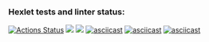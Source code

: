 ### Hexlet tests and linter status:
[![Actions Status](https://github.com/AnPopit/frontend-project-46/actions/workflows/hexlet-check.yml/badge.svg)](https://github.com/AnPopit/frontend-project-46/actions)
<a href="https://codeclimate.com/github/AnPopit/frontend-project-46/maintainability"><img src="https://api.codeclimate.com/v1/badges/ee91eeef6631ce8702e6/maintainability" /></a>
<a href="https://codeclimate.com/github/AnPopit/frontend-project-46/test_coverage"><img src="https://api.codeclimate.com/v1/badges/ee91eeef6631ce8702e6/test_coverage" /></a>
[![asciicast](https://asciinema.org/a/3PmZMon2bKK9rS5UFT9QAL3kT.svg)](https://asciinema.org/a/3PmZMon2bKK9rS5UFT9QAL3kT)
[![asciicast](https://asciinema.org/a/29DftIy0ZTKKz9UBua9W05Kst.svg)](https://asciinema.org/a/29DftIy0ZTKKz9UBua9W05Kst)
[![asciicast](https://asciinema.org/a/1U3dm7ubKotycoJGIwByNYLrf.svg)](https://asciinema.org/a/1U3dm7ubKotycoJGIwByNYLrf)